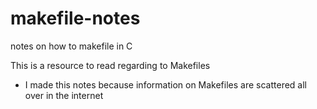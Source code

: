 # makefile-notes
notes on how to makefile in C

This is a resource to read regarding to Makefiles
- I made this notes because information on Makefiles are scattered all over in the internet
